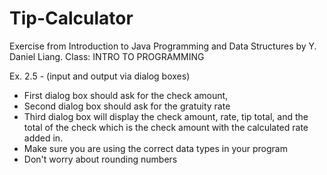 # Tip-Calculator
Exercise from Introduction to Java Programming and Data Structures by Y. Daniel Liang. 
Class: INTRO TO PROGRAMMING 

Ex. 2.5 - (input and output via dialog boxes)
- First dialog box should ask for the check amount,
- Second dialog box should ask for the gratuity rate
- Third dialog box will display the check amount, rate, tip total, and the total of the check which is the check amount with the calculated rate added in.
- Make sure you are using the correct data types in your program
- Don't worry about rounding numbers
